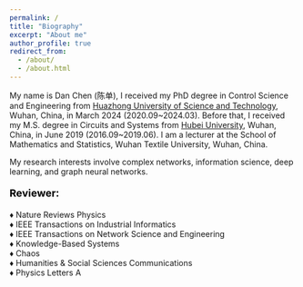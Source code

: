 ```yaml
---
permalink: /
title: "Biography"
excerpt: "About me"
author_profile: true
redirect_from: 
  - /about/
  - /about.html
---
```


My name is Dan Chen (陈单), I received my PhD degree in Control Science and Engineering from [Huazhong University of Science and Technology](https://www.hust.edu.cn/), Wuhan, China, in March 2024 (2020.09~2024.03). Before that, I received my M.S. degree in Circuits and Systems from [Hubei University](https://www.hubu.edu.cn/), Wuhan, China, in June 2019 (2016.09~2019.06). I am a lecturer at the School of Mathematics and Statistics, Wuhan Textile University, Wuhan, China.

My research interests involve complex networks, information science, deep learning, and graph neural networks.

#### <font color=black size=4>Reviewer:</font><br>
&diams; Nature Reviews Physics<br>
&diams; IEEE Transactions on Industrial Informatics<br>
&diams; IEEE Transactions on Network Science and Engineering<br>
&diams; Knowledge-Based Systems<br>
&diams; Chaos<br>
&diams; Humanities & Social Sciences Communications<br>
&diams; Physics Letters A<br>
